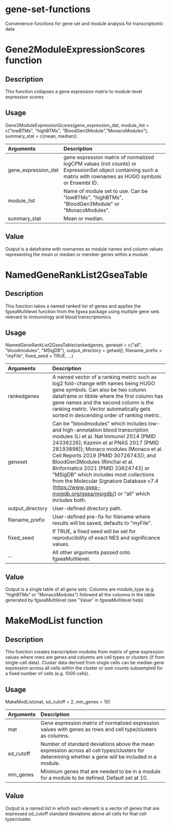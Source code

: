 # gene-set-functions

Convenience functions for gene set and module analysis for transcriptomic data

# Gene2ModuleExpressionScores function

## Description

This function collapses a gene expression matrix to module-level expression scores

## Usage

Gene2ModuleExpressionScores(gene_expression_dat, module_list = c("lowBTMs", "highBTMs", "BloodGen3Module","MonacoModules"), summary_stat = c(mean, median)) 

| Arguments   | Description |
| :--- | :- |
| gene_expression_dat       | gene expression matrix of normalized logCPM values (not counts) or ExpressionSet object containing such a matrix with rownames as HUGO symbols or Ensembl ID. |
| module_list | Name of module set to use. Can be "lowBTMs", "highBTMs", "BloodGen3Module" or "MonacoModules". |
| summary_stat       | Mean or median. |  
       
## Value

Output is a dataframe with rownames as module names and column values representing the mean or median or member genes within a module


# NamedGeneRankList2GseaTable

## Description

This function takes a named ranked list of genes and applies the fgseaMultilevel function from the fgsea package using multiple gene sets relevant to immunology and blood transcriptomics.

## Usage

NamedGeneRankList2GseaTable(rankedgenes, geneset = c("all", "bloodmodules", "MSigDB"), output_directory = getwd(), filename_prefix = "myFile", fixed_seed = TRUE, ...)

| Arguments   | Description |
| :--- | :- |
| rankedgenes       | A named vector of a ranking metric such as log2 fold-change with names being HUGO gene symbols. Can also be two column dataframe or tibble       where the first column has gene names and the second column is the ranking metric. Vector automatically gets sorted in descending order of ranking metric. |
| geneset | Can be "bloodmodules" which includes low- and high-annotation blood transcription modules (Li et al. Nat Immunol 2014 [PMID 24336226]; Kazmin et al PNAS 2017 [PMID 28193898]); Monaco modules (Monaco et al. Cell Reports 2019 [PMID 30726743]); and BloodGen3Modules (Rinchai et al. Binformatics 2021 [PMID 33624743] or "MSigDB" which includes most collections from the Molecular Signature Database v7.4 (https://www.gsea-msigdb.org/gsea/msigdb/) or "all" which includes both.|
| output_directory       | User-defined directory path.|  
| filename_prefix       | User-defined pre-fix for filename where results will be saved, defaults to "myFile". |
| fixed_seed       | If TRUE, a fixed seed will be set for reproducibility of exact NES and significance values. | 
| ...       | All other arguments passed onto fgseaMultilevel. |

## Value

Output is a single table of all gene sets. Columns are module_type (e.g. "highBTMs" or "MonacoModules") followed all the columns in the table generated by fgseaMultilevel (see "Value" in fgseaMultilevel help)


# MakeModList function

## Description

This function creates transcription modules from matrix of gene expression values where rows are genes and columns are cell types or clusters (if from single-cell data). Cluster data derived from single cells can be median gene expression across all cells within the cluster or sum counts subsampled for a fixed number of cells (e.g. 1000 cells).

## Usage

MakeModList(mat, sd_cutoff = 2, min_genes = 10) 

| Arguments   | Description |
| :--- | :- |
| mat       | Gene expression matrix of normalized expression values with genes as rows and cell type/clusters as columns. |
| sd_cutoff | Number of standard deviations above the mean expression across all cell types/clusters for determining whether a gene will be included in a module. |
| min_genes       | Minimum genes that are needed to be in a module for a module to be defined. Default set at 10. |  
       
## Value

Output is a named list in which each element is a vector of genes that are expressed sd_cutoff standard deviations above all cells for that cell type/cluster.
